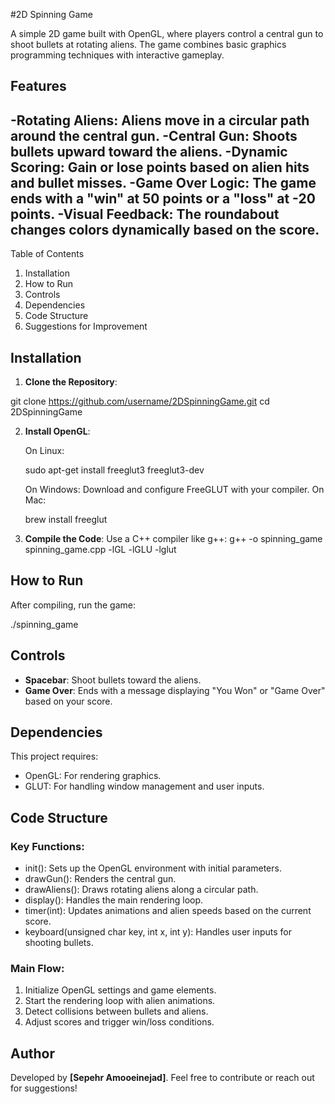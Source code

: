 #2D Spinning Game

A simple 2D game built with OpenGL, where players control a central gun to shoot bullets at rotating aliens. The game combines basic graphics programming techniques with interactive gameplay.
## Features
-Rotating Aliens: Aliens move in a circular path around the central gun.
-Central Gun: Shoots bullets upward toward the aliens.
-Dynamic Scoring: Gain or lose points based on alien hits and bullet misses.
-Game Over Logic: The game ends with a "win" at 50 points or a "loss" at -20 points.
-Visual Feedback: The roundabout changes colors dynamically based on the score.
---
Table of Contents

1. Installation
2. How to Run
3. Controls
4. Dependencies
5. Code Structure
6. Suggestions for Improvement

## Installation

1.  **Clone the Repository**:

  git clone https://github.com/username/2DSpinningGame.git
  cd 2DSpinningGame

2. **Install OpenGL**:

    On Linux:

      sudo apt-get install freeglut3 freeglut3-dev

    On Windows: Download and configure FreeGLUT with your compiler.
    On Mac:

      brew install freeglut

3. **Compile the Code**:
Use a C++ compiler like g++:
    g++ -o spinning_game spinning_game.cpp -lGL -lGLU -lglut

## How to Run

After compiling, run the game:

./spinning_game

## Controls

  - **Spacebar**: Shoot bullets toward the aliens.
  - **Game Over**: Ends with a message displaying "You Won" or "Game Over" based on your score.

## Dependencies

This project requires:

- OpenGL: For rendering graphics.
- GLUT: For handling window management and user inputs.

## Code Structure
### Key Functions:

- init(): Sets up the OpenGL environment with initial parameters.
- drawGun(): Renders the central gun.
- drawAliens(): Draws rotating aliens along a circular path.
- display(): Handles the main rendering loop.
- timer(int): Updates animations and alien speeds based on the current score.
- keyboard(unsigned char key, int x, int y): Handles user inputs for shooting bullets.

### Main Flow:

1. Initialize OpenGL settings and game elements.
2. Start the rendering loop with alien animations.
3. Detect collisions between bullets and aliens.
4. Adjust scores and trigger win/loss conditions.

## Author

Developed by **[Sepehr Amooeinejad]**. Feel free to contribute or reach out for suggestions!

